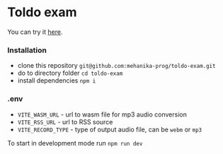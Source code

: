 # Toldo exam

You can try it [here](https://mehanika-prog.github.io/toldo-exam/).

### Installation
- clone this repository `git@github.com:mehanika-prog/toldo-exam.git`
- do to directory folder `cd toldo-exam`
- install dependencies `npm i`


### .env
- `VITE_WASM_URL` - url to wasm file for mp3 audio conversion
- `VITE_RSS_URL` - url to RSS source
- `VITE_RECORD_TYPE` - type of output audio file, can be `webm` or `mp3`

To start in development mode run `npm run dev`

